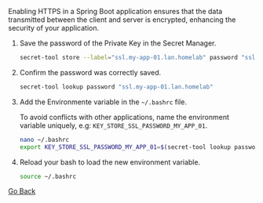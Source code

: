 Enabling HTTPS in a Spring Boot application ensures that the data transmitted between the client and server is encrypted, enhancing the security of your application.

1. Save the password of the Private Key in the Secret Manager.

    ```bash
    secret-tool store --label="ssl.my-app-01.lan.homelab" password "ssl.my-app-01.lan.homelab"
    ```

1. Confirm the password was correctly saved.
    ```bash
    secret-tool lookup password "ssl.my-app-01.lan.homelab"
    ```

1. Add the Environmente variable in the `~/.bashrc` file.

    To avoid conflicts with other applications, name the environment variable uniquely, e.g: `KEY_STORE_SSL_PASSWORD_MY_APP_01`.
    ```bash
    nano ~/.bashrc
    export KEY_STORE_SSL_PASSWORD_MY_APP_01=$(secret-tool lookup password "ssl.my-app-01.lan.homelab")
    ```

1. Reload your bash to load the new environment variable.
    ```bash
    source ~/.bashrc
    ```

[Go Back](README.md)
